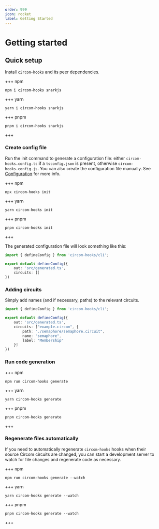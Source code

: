 ```yaml
---
order: 999
icon: rocket
label: Getting Started
---
```


# Getting started

## Quick setup
Install `circom-hooks` and its peer dependencies.

+++ npm
```shell
npm i circom-hooks snarkjs
```
+++ yarn
```shell
yarn i circom-hooks snarkjs
```
+++ pnpm
```shell
pnpm i circom-hooks snarkjs
```
+++

### Create config file
Run the init command to generate a configuration file: either `circom-hooks.config.ts` if a `tsconfig.json` is present,
otherwise `circom-hooks.config.js`. You can also create the configuration file manually. See [Configuration](/guides/configuration)
for more info.

+++ npm
```shell
npx circom-hooks init
```
+++ yarn
```shell
yarn circom-hooks init
```
+++ pnpm
```shell
pnpm circom-hooks init
```
+++

The generated configuration file will look something like this:
```typescript
import { defineConfig } from 'circom-hooks/cli';

export default defineConfig({
    out: 'src/generated.ts',
    circuits: []
})
```

### Adding circuits
Simply add names (and if necessary, paths) to the relevant circuits.
```typescript
import { defineConfig } from 'circom-hooks/cli';

export default defineConfig({
    out: 'src/generated.ts',
    circuits: ["example.circom", {
        path: "./semaphore/semaphore.circuit",
        name: "semaphore",
        label: "Membership"
    }]
})
```

### Run code generation
+++ npm
```shell
npm run circom-hooks generate
```
+++ yarn
```shell
yarn circom-hooks generate
```
+++ pnpm
```shell
pnpm circom-hooks generate
```
+++

### Regenerate files automatically
If you need to automatically regenerate `circom-hooks` hooks when their source Circom circuits are changed, you can start a development server to watch for file changes and regenerate code as necessary.

+++ npm
```shell
npm run circom-hooks generate --watch
```
+++ yarn
```shell
yarn circom-hooks generate --watch
```
+++ pnpm
```shell
pnpm circom-hooks generate --watch
```
+++
